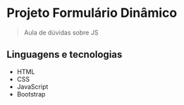 # Projeto Formulário Dinâmico

> Aula de dúvidas sobre JS

## Linguagens e tecnologias

- HTML
- CSS
- JavaScript
- Bootstrap